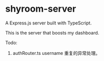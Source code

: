 # shyroom-server

A Express.js server built with TypeScript.

This is the server that boosts my dashboard.

Todo:
1. authRouter.ts username 重复的异常处理。

